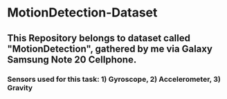 # MotionDetection-Dataset

## This Repository belongs to dataset called "MotionDetection", gathered by me via Galaxy Samsung Note 20 Cellphone.

### Sensors used for this task: 1) Gyroscope, 2) Accelerometer, 3) Gravity


